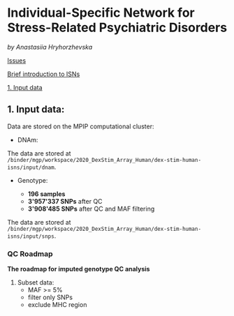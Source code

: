 # __Individual-Specific Network for Stress-Related Psychiatric Disorders__

_by Anastasiia Hryhorzhevska_


[Issues](#issues) 

[Brief introduction to ISNs](#brief-introduction-to-isns)

[1. Input data](#1-input-data)

## **1. Input data:**

Data are stored on the MPIP computational cluster:

- DNAm: 

The data are stored at `/binder/mgp/workspace/2020_DexStim_Array_Human/dex-stim-human-isns/input/dnam`.

- Genotype: 

  + __196 samples__
  + __3'957'337 SNPs__ after QC
  + __3'908'485 SNPs__ after QC and MAF filtering

The data are stored at `/binder/mgp/workspace/2020_DexStim_Array_Human/dex-stim-human-isns/input/snps`.

### QC Roadmap

__The roadmap for imputed genotype QC analysis__

1. Subset data:
    + MAF >= 5%
    + filter only SNPs
    + exclude MHC region
